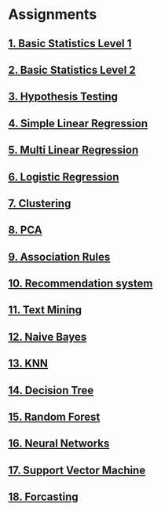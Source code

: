 # Assignments

## [1. Basic Statistics Level 1](https://github.com/Chinmai-D10/Assignments/tree/main/1.%20Assignment)

## [2. Basic Statistics Level 2](https://github.com/Chinmai-D10/Assignments/tree/main/2.%20Assignment)

## [3. Hypothesis Testing](https://github.com/Chinmai-D10/Assignments/tree/main/3.%20Assignment)

## [4. Simple Linear Regression](https://github.com/Chinmai-D10/Assignments/tree/main/4.%20Assignment)

## [5. Multi Linear Regression](https://github.com/Chinmai-D10/Assignments/tree/main/5.%20Assignment)

## [6. Logistic Regression](https://github.com/Chinmai-D10/Assignments/tree/main/6.%20Assignment)

## [7. Clustering](https://github.com/Chinmai-D10/Assignments/tree/main/7.%20Assignment)

## [8. PCA](https://github.com/Chinmai-D10/Assignments/tree/main/8.%20Assignment)

## [9. Association Rules](https://github.com/Chinmai-D10/Assignments/tree/main/9.%20Assignment)

## [10. Recommendation system](https://github.com/Chinmai-D10/Assignments/tree/main/Assignment%2010)

## [11. Text Mining](https://github.com/Chinmai-D10/Assignments/tree/main/Assignment%2011)

## [12. Naive Bayes](https://github.com/Chinmai-D10/Assignments/tree/main/Assignment%2012)

## [13. KNN](https://github.com/Chinmai-D10/Assignments/tree/main/Assignment%2013)

## [14. Decision Tree](https://github.com/Chinmai-D10/Assignments/tree/main/Assignment%2014)

## [15. Random Forest](https://github.com/Chinmai-D10/Assignments/tree/main/Assignment%2015)

## [16. Neural Networks](https://github.com/Chinmai-D10/Assignments/tree/main/Assignment%2016)

## [17. Support Vector Machine](https://github.com/Chinmai-D10/Assignments/tree/main/Assignment%2017)

## [18. Forcasting](https://github.com/Chinmai-D10/Assignments/tree/main/Assignment%2018)
